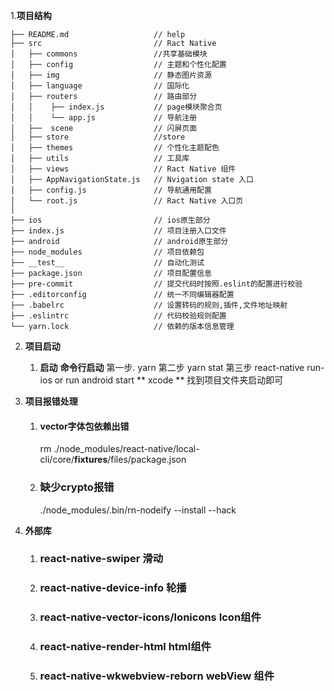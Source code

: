 1.**项目结构**

```
├── README.md                   // help
├── src                         // Ract Native
│   ├── commons                 //共享基础模块
│   ├── config                  // 主题和个性化配置
│   ├── img                     // 静态图片资源
│   ├── language                // 国际化
│   ├── routers                 // 路由部分
│   │    ├── index.js           // page模块聚合页
│   │    └── app.js             // 导航注册
│   ├──  scene                  // 闪屏页面
│   ├── store                   //store
│   ├── themes                  // 个性化主题配色
│   ├── utils                   // 工具库
│   ├── views                   // Ract Native 组件
│   ├── AppNavigationState.js   // Nvigation state 入口
│   ├── config.js               // 导航通用配置
│   └── root.js                 // Ract Native 入口页
│
├── ios                         // ios原生部分
├── index.js                    // 项目注册入口文件
├── android                     // android原生部分
├── node_modules                // 项目依赖包
├── __test__                    // 自动化测试
├── package.json                // 项目配置信息
├── pre-commit                  // 提交代码时按照.eslint的配置进行校验
├── .editorconfig               // 统一不同编辑器配置
├── .babelrc                    // 设置转码的规则,插件,文件地址映射
├── .eslintrc                   // 代码校验规则配置
└── yarn.lock                   // 依赖的版本信息管理
  ```


2. **项目启动**

   1. **启动**
          **命令行启动**
          第一步. yarn
          第二步  yarn stat
          第三步  react-native run-ios or run android start
          ** xcode **
          找到项目文件夹启动即可




3. **项目报错处理**
   1. #### vector字体包依赖出错
         rm ./node_modules/react-native/local-cli/core/__fixtures__/files/package.json
   2. ### 缺少crypto报错
         ./node_modules/.bin/rn-nodeify --install --hack



4. **外部库**
    1. ### react-native-swiper  滑动
    2. ### react-native-device-info  轮播
    3. ### react-native-vector-icons/Ionicons Icon组件
    4. ### react-native-render-html html组件
    5. ### react-native-wkwebview-reborn webView 组件

